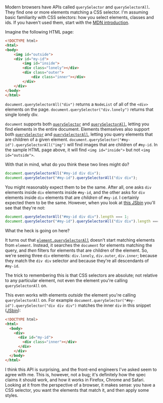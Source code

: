 <!--
.. title: querySelectorAll from an element probably doesn't do what you think it does
.. slug: queryselectorall-from-an-element-probably-doesnt-do-what-you-think-it-does
.. date: 2015-08-21 12:11:23 UTC-07:00
.. tags: css
.. category:
.. link:
.. description:
.. type: text
-->

Modern browsers have APIs called `querySelector` and `querySelectorAll`. They
find one or more elements matching a CSS selector. I'm assuming basic
familiarity with CSS selectors: how you select elements, classes and ids. If
you haven't used them, start with the [MDN introduction][csssel].

Imagine the following HTML page:

```html
<!DOCTYPE html>
<html>
<body>
    <img id="outside">
    <div id="my-id">
        <img id="inside">
        <div class="lonely"></div>
        <div class="outer">
            <div class="inner"></div>
        </div>
    </div>
</body>
</html>
```

`document.querySelectorAll("div")` returns a `NodeList` of all of the `<div>`
elements on the page. `document.querySelector("div.lonely")` returns that
single lonely div.

`document` supports both [`querySelector`][dqs] and
[`querySelectorAll`][dqsa], letting you find elements in the entire
document. Elements themselves also support both [`querySelector`][eqs] and
[`querySelectorAll`][eqsa], letting you query elements that are children of a
given element.  `document.querySelector("#my-id").querySelectorAll("img")`
will find images that are children of `#my-id`. In the sample HTML page above,
it will find `<img id="inside">` but not `<img id="outside">`.

With that in mind, what do you think these two lines might do?

```javascript
document.querySelectorAll("#my-id div div");
document.querySelector("#my-id").querySelectorAll("div div");
```

You might reasonably expect them to be the same. After all, one asks `div`
elements inside `div` elements inside `#my-id`, and the other asks for `div`
elements inside `div` elements that are *children* of `#my-id`. I certainly
expected them to be the same. However, when you look at [this JSbin][jsbin]
you'll see that they're not:

```javascript
document.querySelectorAll("#my-id div div").length === 1;
document.querySelector("#my-id").querySelectorAll("div div").length === 3;
```

What the heck is going on here?

It turns out that [`element.querySelectorAll`][eqsa] doesn't start matching
elements from `element`. Instead, it searches the `document` for elements
matching the query, and *then* filters for elements that are children of the
element. So, we're seeing three `div` elements: `div.lonely`, `div.outer`,
`div.inner`; because they match the `div div` selector and because they're all
descendants of `#my-id`.

The trick to remembering this is that CSS selectors are absolute; not relative
to any particular element, not even the element you're calling
`querySelectorAll` on.

This even works with elements *outside* the element you're calling
`querySelectorAll` on. For example
`document.querySelector("#my-id").querySelector("div div div")` matches the
inner `div` in this snippet ([JSbin][jsbin2]):

```html
<!DOCTYPE html>
<html>
  <body>
    <div>
      <div id="my-id">
        <div class="inner"></div>
      </div>
    </div>
  </body>
</html>
```

I think this API is surprising, and the front-end engineers I've asked seem to
agree with me. This is, however, not a bug; it's definitely how the spec
claims it should work, and how it works in Firefox, Chrome and Safari. Looking
at it from the perspective of a browser, it makes sense: you have a CSS
selector, you want the elements that match it, and then apply some styles.

[csssel]: https://developer.mozilla.org/en-US/docs/Web/Guide/CSS/Getting_started/Selectors
[dqs]: https://developer.mozilla.org/en-US/docs/Web/API/Document/querySelector
[dqsa]: https://developer.mozilla.org/en-US/docs/Web/API/Document/querySelectorAll
[eqs]: https://developer.mozilla.org/en-US/docs/Web/API/Element/querySelector
[eqsa]: https://developer.mozilla.org/en-US/docs/Web/API/Element/querySelectorAll
[jsbin]: http://jsbin.com/hineco/edit?html,js,output
[jsbin2]: http://jsbin.com/woropuc/edit?html,js,output
[spec]: https://dom.spec.whatwg.org/#dom-parentnode-queryselectorall
